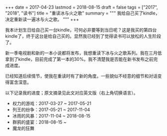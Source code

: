 +++
date = 2017-04-23
lastmod = 2018-08-15
draft = false
tags = ["2017", "2018", "读书"]
title = "重读冰与火之歌"
summary = """
我给自己买了kindle，决定重新读一遍冰与火之歌。
"""
+++

我本计划生日给自己买一台kindle，可何必非要等到当日呢？这是我买的第四台kindle了，终于这台是给自己买的。显然我已经到了觉得读书可以放松的人生阶段了。

新一季电视剧和新的一本小说都将发布，我想重读下冰与火之歌系列。我在三月低拿到了kindle，目前完成了第一本的30%。我不清楚我是否能在新书发布之前完成进度。

已经知道后续情节，使我在重读时有了新的角度。一些貌似不经意的细节和对话变得富含深意。

以下记录我的进度；原文摘录见此文对应英文版（右上角切换语言）。

- 权力的游戏：2017-03-27 ~ 2017-05-21
- 列王的纷争：2017-05-21 ~ 2017-11-04
- 冰雨的风暴：2017-11-04 ~ 2018-08-15
- 群鸦的盛宴：2018-08-15 ~
- 魔龙的狂舞
